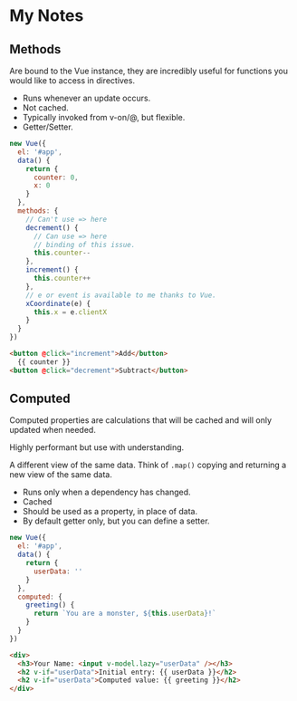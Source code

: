 # My Notes

## Methods

Are bound to the Vue instance, they are incredibly useful for functions you would like to access in directives.

* Runs whenever an update occurs.
* Not cached.
* Typically invoked from v-on/@, but flexible.
* Getter/Setter.

```javascript
new Vue({
  el: '#app',
  data() {
    return {
      counter: 0,
      x: 0
    }
  },
  methods: {
    // Can't use => here
    decrement() {
      // Can use => here
      // binding of this issue.
      this.counter--
    },
    increment() {
      this.counter++
    },
    // e or event is available to me thanks to Vue.
    xCoordinate(e) {
      this.x = e.clientX
    }
  }
})
```

```html
<button @click="increment">Add</button>
  {{ counter }}
<button @click="decrement">Subtract</button>
```

## Computed

Computed properties are calculations that will be cached and will only updated when needed.

Highly performant but use with understanding.

A different view of the same data. Think of `.map()` copying and returning a new view of the same data.

* Runs only when a dependency has changed.
* Cached
* Should be used as a property, in place of data.
* By default getter only, but you can define a setter.

```javascript
new Vue({
  el: '#app',
  data() {
    return {
      userData: ''
    }
  },
  computed: {
    greeting() {
      return `You are a monster, ${this.userData}!`
    }
  }
})
```

```html
<div>
  <h3>Your Name: <input v-model.lazy="userData" /></h3>
  <h2 v-if="userData">Initial entry: {{ userData }}</h2>
  <h2 v-if="userData">Computed value: {{ greeting }}</h2>
</div>
```
